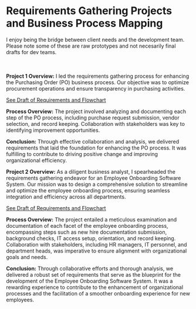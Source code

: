 # Requirements Gathering Projects and Business Process Mapping
I enjoy being the bridge between client needs and the development team. Please note some of these are raw prototypes and not necesarily final drafts for dev teams.  
<br>
<br>


**Project 1 Overview:**
I led the requirements gathering process for enhancing the Purchasing Order (PO) business process. Our objective was to optimize procurement operations and ensure transparency in purchasing activities.

[See Draft of Requirements and Flowchart](https://github.com/zeshawnahmed/Business-Process-Requirements-Continued/blob/main/business%20process%20mapping/Purchase%20Order%20Business%20Process.pdf)

**Process Overview:**
The project involved analyzing and documenting each step of the PO process, including purchase request submission, vendor selection, and record keeping. Collaboration with stakeholders was key to identifying improvement opportunities.

**Conclusion:**
Through effective collaboration and analysis, we delivered requirements that laid the foundation for enhancing the PO process. It was fulfilling to contribute to driving positive change and improving organizational efficiency.
<br>

**Project 2 Overview:**
As a diligent business analyst, I spearheaded the requirements gathering endeavor for an Employee Onboarding Software System. Our mission was to design a comprehensive solution to streamline and optimize the employee onboarding process, ensuring seamless integration and efficiency across all departments.

[See Draft of Requirements and Flowchart](https://github.com/zeshawnahmed/Business-Process-Requirements-Continued/blob/main/business%20process%20mapping/Employee%20Onboarding%20Process_n.pdf)

**Process Overview:**
The project entailed a meticulous examination and documentation of each facet of the employee onboarding process, encompassing steps such as new hire documentation submission, background checks, IT access setup, orientation, and record keeping. Collaboration with stakeholders, including HR managers, IT personnel, and department heads, was imperative to ensure alignment with organizational goals and needs.

**Conclusion:**
Through collaborative efforts and thorough analysis, we delivered a robust set of requirements that serve as the blueprint for the development of the Employee Onboarding Software System. It was a rewarding experience to contribute to the enhancement of organizational processes and the facilitation of a smoother onboarding experience for new employees.

